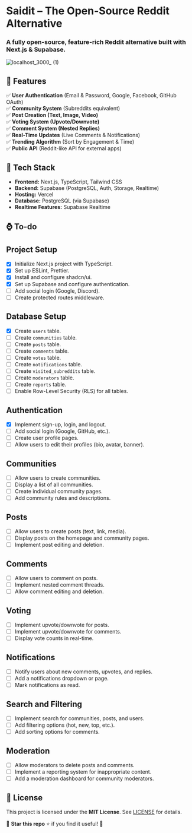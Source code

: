 # Saidit – The Open-Source Reddit Alternative

### **A fully open-source, feature-rich Reddit alternative built with Next.js & Supabase.**

![localhost_3000_ (1)](https://github.com/user-attachments/assets/54240b94-6a90-4331-a68c-6d9c6297d52a)

## **📌 Features**

✅ **User Authentication** (Email & Password, Google, Facebook, GitHub OAuth)  
✅ **Community System** (Subreddits equivalent)  
✅ **Post Creation (Text, Image, Video)**  
✅ **Voting System (Upvote/Downvote)**  
✅ **Comment System (Nested Replies)**  
✅ **Real-Time Updates** (Live Comments & Notifications)  
✅ **Trending Algorithm** (Sort by Engagement & Time)  
✅ **Public API** (Reddit-like API for external apps)

## **🚀 Tech Stack**

-   **Frontend:** Next.js, TypeScript, Tailwind CSS
-   **Backend:** Supabase (PostgreSQL, Auth, Storage, Realtime)
-   **Hosting:** Vercel
-   **Database:** PostgreSQL (via Supabase)
-   **Realtime Features:** Supabase Realtime

## **⌚ To-do**

## Project Setup

-   [x] Initialize Next.js project with TypeScript.
-   [x] Set up ESLint, Prettier.
-   [x] Install and configure shadcn/ui.
-   [x] Set up Supabase and configure authentication.
-   [ ] Add social login (Google, Discord).
-   [ ] Create protected routes middleware.

## Database Setup

-   [x] Create `users` table.
-   [ ] Create `communities` table.
-   [ ] Create `posts` table.
-   [ ] Create `comments` table.
-   [ ] Create `votes` table.
-   [ ] Create `notifications` table.
-   [ ] Create `visited_subreddits` table.
-   [ ] Create `moderators` table.
-   [ ] Create `reports` table.
-   [ ] Enable Row-Level Security (RLS) for all tables.

## Authentication

-   [x] Implement sign-up, login, and logout.
-   [ ] Add social login (Google, GitHub, etc.).
-   [ ] Create user profile pages.
-   [ ] Allow users to edit their profiles (bio, avatar, banner).

## Communities

-   [ ] Allow users to create communities.
-   [ ] Display a list of all communities.
-   [ ] Create individual community pages.
-   [ ] Add community rules and descriptions.

## Posts

-   [ ] Allow users to create posts (text, link, media).
-   [ ] Display posts on the homepage and community pages.
-   [ ] Implement post editing and deletion.

## Comments

-   [ ] Allow users to comment on posts.
-   [ ] Implement nested comment threads.
-   [ ] Allow comment editing and deletion.

## Voting

-   [ ] Implement upvote/downvote for posts.
-   [ ] Implement upvote/downvote for comments.
-   [ ] Display vote counts in real-time.

## Notifications

-   [ ] Notify users about new comments, upvotes, and replies.
-   [ ] Add a notifications dropdown or page.
-   [ ] Mark notifications as read.

## Search and Filtering

-   [ ] Implement search for communities, posts, and users.
-   [ ] Add filtering options (hot, new, top, etc.).
-   [ ] Add sorting options for comments.

## Moderation

-   [ ] Allow moderators to delete posts and comments.
-   [ ] Implement a reporting system for inappropriate content.
-   [ ] Add a moderation dashboard for community moderators.

## **🔐 License**

This project is licensed under the **MIT License**. See [LICENSE](LICENSE) for details.

📌 **Star this repo** ⭐ if you find it useful! 🚀
